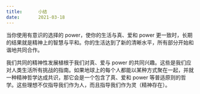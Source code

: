 ```yaml
---
title:      小结
date:       2021-03-18
---
```


当你使用有意识的选择的 power，使你的生活与真、爱和 power 更一致时，长期的结果就是精神上的智慧与平和。你的生活达到了新的清晰水平，所有部分开始和谐地共同合作。

我们共同的精神性发展植根于我们对真、爱与 power 的共同兴趣。这些是我们应对人类生活所有挑战的指南。如果地球上的每个人都能以某种方式聚在一起，并就一种精神哲学达成共识，那它会是一个包含了真、爱和 power 等普适原则的哲学。这些理想不仅指导我们作为人，而且指导我们作为灵（精神存在）。

